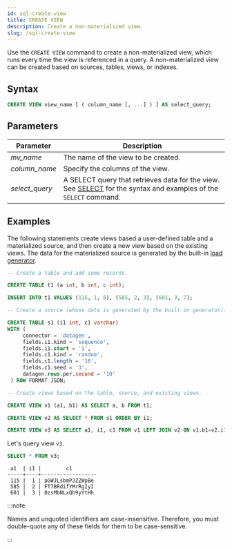 ```yaml
---
id: sql-create-view
title: CREATE VIEW
description: Create a non-materialized view.
slug: /sql-create-view
---
```

<head>
  <link rel="canonical" href="https://docs.risingwave.com/docs/current/sql-create-view/" />
</head>

Use the `CREATE VIEW` command to create a non-materialized view, which runs every time the view is referenced in a query. A non-materialized view can be created based on sources, tables, views, or indexes.

## Syntax

```sql
CREATE VIEW view_name [ ( column_name [, ...] ) ] AS select_query;
```

## Parameters

|Parameter                  | Description           |
|---------------------------|-----------------------|
|*mv_name*                  |The name of the view to be created.|
|*column_name*              |Specify the columns of the view.|
|*select_query*             |A SELECT query that retrieves data for the view. See [SELECT](sql-select.md) for the syntax and examples of the `SELECT` command.|


## Examples

The following statements create views based a user-defined table and a materialized source, and then create a new view based on the existing views. The data for the materialized source is generated by the built-in [load generator](/create-source/create-source-datagen.md).

```sql
-- Create a table and add some records.

CREATE TABLE t1 (a int, b int, c int);

INSERT INTO t1 VALUES (115, 1, 8), (585, 2, 3), (601, 3, 7);

-- Create a source (whose data is generated by the built-in generator).

CREATE TABLE s1 (i1 int, c1 varchar) 
WITH (
     connector = 'datagen',
     fields.i1.kind = 'sequence',
     fields.i1.start = '1',
     fields.c1.kind = 'random',
     fields.c1.length = '16',
     fields.c1.seed = '3',
     datagen.rows.per.second = '10'
 ) ROW FORMAT JSON;

-- Create views based on the table, source, and existing views.

CREATE VIEW v1 (a1, b1) AS SELECT a, b FROM t1;

CREATE VIEW v2 AS SELECT * FROM s1 ORDER BY i1;

CREATE VIEW v3 AS SELECT a1, i1, c1 FROM v1 LEFT JOIN v2 ON v1.b1=v2.i1;
```
Let's query view `v3`.
```sql
SELECT * FROM v3;
```
```
 a1  | i1 |        c1        
-----+----+------------------
 115 |  1 | pGWJLsbmPJZZWpBe
 585 |  2 | FT7BRdifYMrRgIyI
 601 |  3 | 0zsMbNLxQh9yYtHh
```


:::note

Names and unquoted identifiers are case-insensitive. Therefore, you must double-quote any of these fields for them to be case-sensitive.

:::